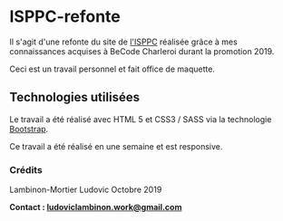 # ISPPC-refonte

Il s'agit d'une refonte du site de <a href="http://www.isppc.be/">l'ISPPC</a> réalisée grâce à mes connaissances acquises à BeCode Charleroi durant la promotion 2019.

Ceci est un travail personnel et fait office de maquette.

## Technologies utilisées
Le travail a été réalisé avec HTML 5 et CSS3 / SASS via la technologie <a href="https://getbootstrap.com/">Bootstrap</a>.

Ce travail a été réalisé en une semaine et est responsive.

### Crédits
Lambinon-Mortier Ludovic
Octobre 2019

**Contact : ludoviclambinon.work@gmail.com**
